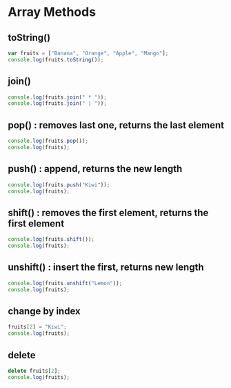 # Array Methods

## toString()
```javascript
var fruits = ["Banana", "Orange", "Apple", "Mango"];
console.log(fruits.toString());
```

## join()
```javascript
console.log(fruits.join(" * "));
console.log(fruits.join(" | "));
```

## pop() : removes last one, returns the last element
```javascript
console.log(fruits.pop());
console.log(fruits);
```

## push() : append, returns the new length
```javascript
console.log(fruits.push("Kiwi"));
console.log(fruits);
```

## shift() : removes the first element, returns the first element
```javascript
console.log(fruits.shift());
console.log(fruits);
```

## unshift() : insert the first, returns new length
```javascript
console.log(fruits.unshift("Lemon"));
console.log(fruits);
```

## change by  index
```javascript
fruits[2] = "Kiwi";
console.log(fruits);
```

## delete
```javascript
delete fruits[2]; 
console.log(fruits);
```